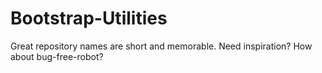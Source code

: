 # Bootstrap-Utilities
Great repository names are short and memorable. Need inspiration? How about bug-free-robot?
